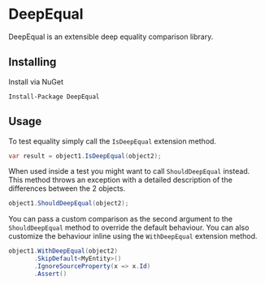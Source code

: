 DeepEqual=DeepEqual is an extensible deep equality comparison library.Installing-Install via NuGet`Install-Package DeepEqual`Usage-To test equality simply call the `IsDeepEqual` extension method.```c#var result = object1.IsDeepEqual(object2);```When used inside a test you might want to call  `ShouldDeepEqual` instead. This method throws an exception with a detailed description of the differences between the 2 objects.```c#object1.ShouldDeepEqual(object2);```You can pass a custom comparison as the second argument to the `ShouldDeepEqual` method to override the default behaviour. You can also customize the behaviour inline using the `WithDeepEqual` extension method.```c#object1.WithDeepEqual(object2)       .SkipDefault<MyEntity>()       .IgnoreSourceProperty(x => x.Id)       .Assert()```